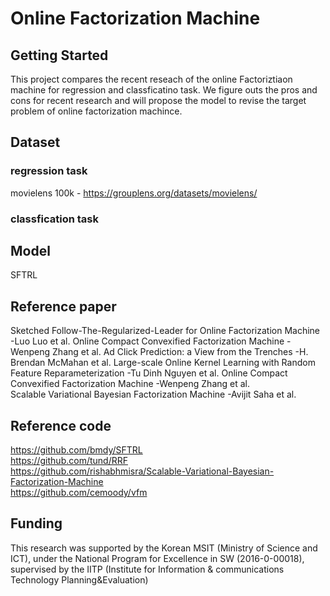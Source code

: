 # Online Factorization Machine

## Getting Started

This project compares the recent reseach of the online Factoriztiaon machine for regression and classficatino task. We figure outs the pros and cons for recent research and will propose the model to revise the target problem of online factorization machince.

## Dataset

### regression task <br/>
movielens 100k - https://grouplens.org/datasets/movielens/
    
### classfication task <br/>
    
   

## Model

SFTRL
    
## Reference paper

Sketched Follow-The-Regularized-Leader for Online Factorization Machine -Luo Luo et al.
Online Compact Convexified Factorization Machine -Wenpeng Zhang et al.
Ad Click Prediction: a View from the Trenches -H. Brendan McMahan et al.
Large-scale Online Kernel Learning with Random Feature Reparameterization -Tu Dinh Nguyen et al.
Online Compact Convexified Factorization Machine -Wenpeng Zhang et al.
<br/>
Scalable Variational Bayesian Factorization Machine -Avijit Saha et al.

## Reference code

https://github.com/bmdy/SFTRL <br/>
https://github.com/tund/RRF <br/>
https://github.com/rishabhmisra/Scalable-Variational-Bayesian-Factorization-Machine <br/>
https://github.com/cemoody/vfm <br/>

## Funding

This research was supported by the Korean MSIT (Ministry of Science and ICT), under the National Program for Excellence in SW (2016-0-00018), supervised by the IITP (Institute for Information & communications Technology Planning&Evaluation)

